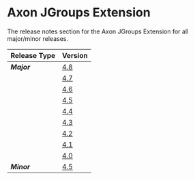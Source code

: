 # Axon JGroups Extension

The release notes section for the Axon JGroups Extension for all major/minor releases.

| Release Type | Version                                        |
|:-------------|:-----------------------------------------------|
| _**Major**_  | [4.8](rn-jgroups-major-releases.md#release-48) |
|              | [4.7](rn-jgroups-major-releases.md#release-47) |
|              | [4.6](rn-jgroups-major-releases.md#release-46) |
|              | [4.5](rn-jgroups-major-releases.md#release-45) |
|              | [4.4](rn-jgroups-major-releases.md#release-44) |
|              | [4.3](rn-jgroups-major-releases.md#release-43) |
|              | [4.2](rn-jgroups-major-releases.md#release-42) |
|              | [4.1](rn-jgroups-major-releases.md#release-41) |
|              | [4.0](rn-jgroups-major-releases.md#release-40) |
| _**Minor**_  | [4.5](rn-jgroups-minor-releases.md#release-45) |
